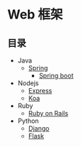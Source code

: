 # Web 框架

## 目录

* Java
  * [Spring](java/spring/README.md)
    * [Spring boot](java/spring/spring-boot/README.md)
* Nodejs
  * [Express](nodejs/express/README.md)
  * [Koa](nodejs/koa/README.md)
* Ruby
  * [Ruby on Rails](ruby/ruby-on-rails/README.md)
* Python
  * [Django](python/django/README.md)
  * [Flask](python/flask/README.md)

